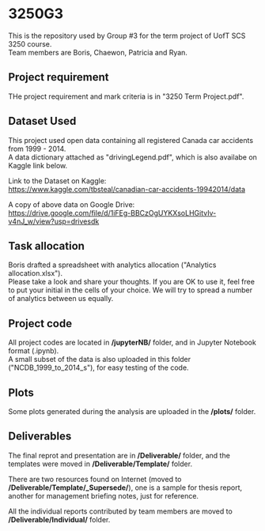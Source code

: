 # 3250G3
This is the repository used by Group #3 for the term project of UofT SCS 3250 course.  
Team members are Boris, Chaewon, Patricia and Ryan.

## Project requirement
THe project requirement and mark criteria is in "3250 Term Project.pdf".

## Dataset Used
This project used open data containing all registered Canada car accidents from 1999 - 2014.  
A data dictionary attached as "drivingLegend.pdf", which is also availabe on Kaggle link below.

Link to the Dataset on Kaggle:  
https://www.kaggle.com/tbsteal/canadian-car-accidents-19942014/data

A copy of above data on Google Drive:  
https://drive.google.com/file/d/1iFEg-BBCzOgUYKXsoLHGitvIv-v4nJ_w/view?usp=drivesdk

## Task allocation
Boris drafted a spreadsheet with analytics allocation ("Analytics allocation.xlsx").  
Please take a look and share your thoughts.  If you are OK to use it, feel free to put your initial in the cells of your choice. We will try to spread a number of analytics between us equally.

## Project code
All project codes are located in __/jupyterNB/__ folder, and in Jupyter Notebook format (.ipynb).  
A small subset of the data is also uploaded in this folder ("NCDB_1999_to_2014_s"), for easy testing of the code.

## Plots
Some plots generated during the analysis are uploaded in the __/plots/__ folder.

## Deliverables
The final reprot and presentation are in __/Deliverable/__ folder, and the templates were moved in __/Deliverable/Template/__ folder.

There are two resources found on Internet (moved to __/Deliverable/Template/\_Supersede/__), one is a sample for thesis report, another for management briefing notes, just for reference. 

All the individual reports contributed by team members are moved to __/Deliverable/Individual/__ folder.

